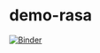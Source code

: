 # demo-rasa
[![Binder](https://mybinder.org/badge_logo.svg)](https://mybinder.org/v2/gh/LigiaBrito/demo-rasa/HEAD)
